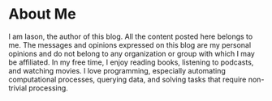 # About Me
I am Iason, the author of this blog. All the content posted here belongs to me. The messages and opinions expressed on this blog are my personal opinions and do not belong to any organization or group with which I may be affiliated. 
In my free time, I enjoy reading books, listening to podcasts, and watching movies. I love programming, especially automating computational processes, querying data, and solving tasks that require non-trivial processing.